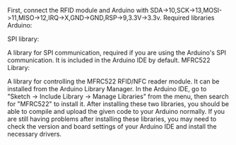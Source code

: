 First, connect the RFID module and Arduino with SDA->10,SCK->13,MOSI->11,MISO->12,IRQ->X,GND->GND,RSP->9,3.3V->3.3v.
Required libraries
Arduino:

SPI library:

A library for SPI communication, required if you are using the Arduino's SPI communication.
It is included in the Arduino IDE by default.
MFRC522 Library:

A library for controlling the MFRC522 RFID/NFC reader module.
It can be installed from the Arduino Library Manager.
In the Arduino IDE, go to "Sketch -> Include Library -> Manage Libraries" from the menu, then search for "MFRC522" to install it.
After installing these two libraries, you should be able to compile and upload the given code to your Arduino normally. If you are still having problems after installing these libraries, you may need to check the version and board settings of your Arduino IDE and install the necessary drivers.


